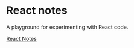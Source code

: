 # React notes

A playground for experimenting with React code.

[React Notes](https://react-notes.alanlai.app)
